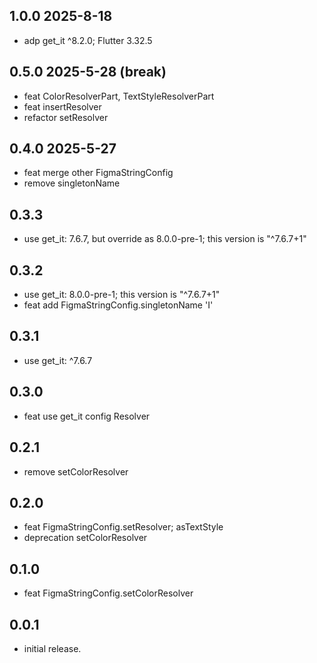## 1.0.0 2025-8-18
* adp get_it ^8.2.0; Flutter 3.32.5

## 0.5.0 2025-5-28 (break)
* feat ColorResolverPart, TextStyleResolverPart  
* feat insertResolver 
* refactor setResolver

## 0.4.0 2025-5-27
* feat merge other FigmaStringConfig
* remove singletonName

## 0.3.3
* use get_it: 7.6.7, but override as 8.0.0-pre-1; this version is "^7.6.7+1"

## 0.3.2
* use get_it: 8.0.0-pre-1; this version is "^7.6.7+1"
* feat add FigmaStringConfig.singletonName 'I'

## 0.3.1
* use get_it: ^7.6.7

## 0.3.0
* feat use get_it config Resolver

## 0.2.1
* remove setColorResolver

## 0.2.0
* feat FigmaStringConfig.setResolver; asTextStyle
* deprecation setColorResolver

## 0.1.0
* feat FigmaStringConfig.setColorResolver

## 0.0.1

* initial release.
